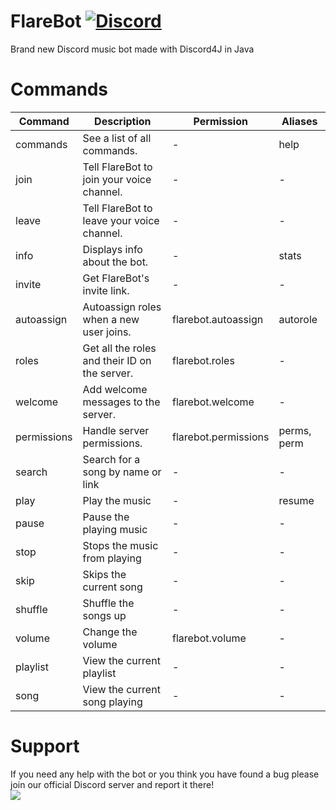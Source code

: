 # FlareBot [![Discord](https://discordapp.com/api/guilds/226785954537406464/widget.png)](https://discord.gg/TTAUGvZ)
Brand new Discord music bot made with Discord4J in Java

# Commands
| Command | Description | Permission | Aliases |
| ------- | ----------- | ------------------- | ------- |
| commands | See a list of all commands. | - | help |
| join | Tell FlareBot to join your voice channel. | - | - |
| leave | Tell FlareBot to leave your voice channel. | - | - |
| info | Displays info about the bot. | - | stats |
| invite | Get FlareBot's invite link. | - | - |
| autoassign | Autoassign roles when a new user joins. | flarebot.autoassign | autorole |
| roles | Get all the roles and their ID on the server. | flarebot.roles | - |
| welcome | Add welcome messages to the server. | flarebot.welcome | - |
| permissions | Handle server permissions. | flarebot.permissions | perms, perm |
| search | Search for a song by name or link | - | - |
| play | Play the music | - | resume |
| pause | Pause the playing music | - | - |
| stop | Stops the music from playing | - | - |
| skip | Skips the current song | - | - |
| shuffle | Shuffle the songs up | - | - |
| volume | Change the volume | flarebot.volume | - |
| playlist | View the current playlist | - | - |
| song | View the current song playing | - | - |

# Support
If you need any help with the bot or you think you have found a bug please join our official Discord server and report it there!  
[![](https://discordapp.com/api/guilds/226785954537406464/embed.png?style=banner1)](https://discord.gg/TTAUGvZ)
